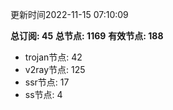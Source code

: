 更新时间2022-11-15 07:10:09

**总订阅: 45**
**总节点: 1169**
**有效节点: 188**
- trojan节点: 42
- v2ray节点: 125
- ssr节点: 17
- ss节点: 4
